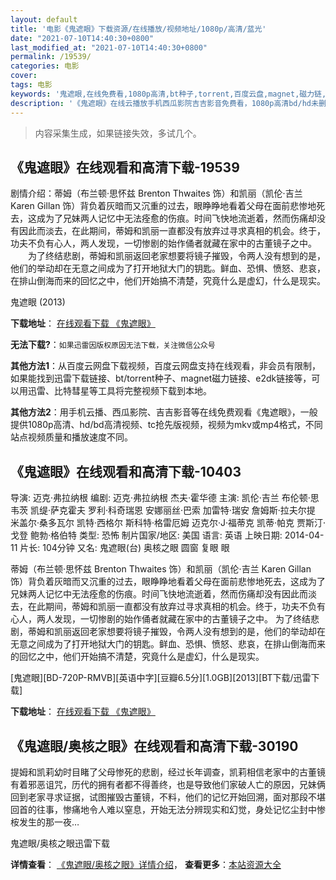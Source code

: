 ```yaml
---
layout: default
title: '电影《鬼遮眼》下载资源/在线播放/视频地址/1080p/高清/蓝光'
date: "2021-07-10T14:40:30+0800"
last_modified_at: "2021-07-10T14:40:30+0800"
permalink: /19539/
categories: 电影
cover:
tags: 电影
keywords: '鬼遮眼,在线免费看,1080p高清,bt种子,torrent,百度云盘,magnet,磁力链,迅雷下载资源'
description: '《鬼遮眼》在线云播放手机西瓜影院吉吉影音免费看，1080p高清bd/hd未删减完整版和tc抢先枪版，mkv/mp4格式，附带bt/torrent种子、magnet/磁力链、百度云盘、网盘资源迅雷下载链接'
---
```


>内容采集生成，如果链接失效，多试几个。


## 《鬼遮眼》在线观看和高清下载-19539

剧情介绍：蒂姆（布兰顿·思怀兹 Brenton Thwaites 饰）和凯丽（凯伦·吉兰 Karen Gillan 饰）背负着灰暗而又沉重的过去，眼睁睁地看着父母在面前悲惨地死去，这成为了兄妹两人记忆中无法痊愈的伤痕。时间飞快地流逝着，然而伤痛却没有因此而淡去，在此期间，蒂姆和凯丽一直都没有放弃过寻求真相的机会。终于，功夫不负有心人，两人发现，一切惨剧的始作俑者就藏在家中的古董镜子之中。  　　为了终结悲剧，蒂姆和凯丽返回老家想要将镜子摧毁，令两人没有想到的是，他们的举动却在无意之间成为了打开地狱大门的钥匙。鲜血、恐惧、愤怒、悲哀，在排山倒海而来的回忆之中，他们开始搞不清楚，究竟什么是虚幻，什么是现实。


鬼遮眼 (2013)

**下载地址**： [在线观看下载 《鬼遮眼》](https://www.btbtdy.me/btdy/dy2291.html) 


**无法下载?**：`如果迅雷因版权原因无法下载，关注微信公众号 `

**其他方法1**：从百度云网盘下载视频，百度云网盘支持在线观看，非会员有限制，如果能找到迅雷下载链接、bt/torrent种子、magnet磁力链接、e2dk链接等，可以用迅雷、比特彗星等工具将完整视频下载到本地。

**其他方法2**：用手机云播、西瓜影院、吉吉影音等在线免费观看《鬼遮眼》，一般提供1080p高清、hd/bd高清视频、tc抢先版视频，视频为mkv或mp4格式，不同站点视频质量和播放速度不同。


## 《鬼遮眼》在线观看和高清下载-10403

导演: 迈克·弗拉纳根 编剧: 迈克·弗拉纳根 杰夫·霍华德 主演: 凯伦·吉兰 布伦顿·思韦茨 凯缇·萨克霍夫 罗利·科奇瑞恩 安娜丽丝·巴索 加雷特·瑞安 詹姆斯·拉夫尔提 米盖尔·桑多瓦尔 凯特·西格尔 斯科特·格雷厄姆 迈克尔·J·福蒂克 凯蒂·帕克 贾斯汀·戈登 鲍勃·格伯特 类型: 恐怖 制片国家/地区: 美国 语言: 英语 上映日期: 2014-04-11 片长: 104分钟 又名: 鬼遮眼(台) 奥核之眼 圆窗 复眼 眼

蒂姆（布兰顿·思怀兹 Brenton Thwaites 饰）和凯丽（凯伦·吉兰 Karen Gillan 饰）背负着灰暗而又沉重的过去，眼睁睁地看着父母在面前悲惨地死去，这成为了兄妹两人记忆中无法痊愈的伤痕。时间飞快地流逝着，然而伤痛却没有因此而淡去，在此期间，蒂姆和凯丽一直都没有放弃过寻求真相的机会。终于，功夫不负有心人，两人发现，一切惨剧的始作俑者就藏在家中的古董镜子之中。 为了终结悲剧，蒂姆和凯丽返回老家想要将镜子摧毁，令两人没有想到的是，他们的举动却在无意之间成为了打开地狱大门的钥匙。鲜血、恐惧、愤怒、悲哀，在排山倒海而来的回忆之中，他们开始搞不清楚，究竟什么是虚幻，什么是现实。


[鬼遮眼][BD-720P-RMVB][英语中字][豆瓣6.5分][1.0GB][2013][BT下载/迅雷下载]

**下载地址**： [在线观看下载 《鬼遮眼》](https://www.btdx8.com/torrent/oculus_2013.html) 


## 《鬼遮眼/奥核之眼》在线观看和高清下载-30190

提姆和凯莉幼时目睹了父母惨死的悲剧，经过长年调查，凯莉相信老家中的古董镜有着邪恶诅咒，历代的拥有者都不得善终，也是导致他们家破人亡的原因，兄妹俩回到老家寻求证据，试图摧毁古董镜，不料，他们的记忆开始回溯，面对那段不堪回首的往事，惨痛地令人难以窒息，开始无法分辨现实和幻觉，身处记忆尘封中惨桉发生的那一夜&hellip;


鬼遮眼/奥核之眼迅雷下载

**详情查看**： [《鬼遮眼/奥核之眼》详情介绍](/movie/30190/)， **查看更多**：[本站资源大全](/movie/t/all/)

